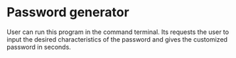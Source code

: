 # Password generator 
User can run this program in the command terminal. Its requests the user to input the desired characteristics of the password and gives the customized password in seconds.

